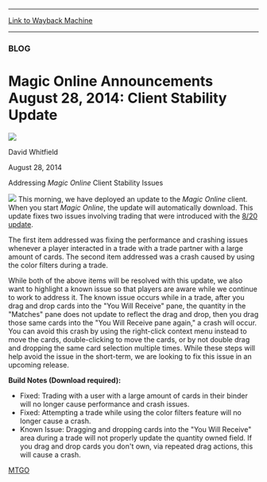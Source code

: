 
---
[Link to Wayback Machine](https://web.archive.org/web/20140830003124/http://magic.wizards.com/en/articles/archive/magic-online-announcements-august-28-2014-client-stability-update-2014-08-28)

[_metadata_:description]:- "Addressing Magic Online Client Stability Issues  "
[_metadata_:generator]:- "Drupal 7 (http://drupal.org)"
[_metadata_:node]:- "262711"
[_metadata_:publish_date]:- "2014-08-28"
[_metadata_:source]:- "div-main"
[_metadata_:title]:- "Magic Online Announcements August 28, 2014: Client Stability Update"
[_metadata_:wayback_capture_timestamp]:- "2014-08-30 00:31:24"
[_metadata_:wayback_raw_url]:- "https://web.archive.org/web/20140830003124id_/http://magic.wizards.com/en/articles/archive/magic-online-announcements-august-28-2014-client-stability-update-2014-08-28"
[_metadata_:wayback_url]:- "http://magic.wizards.com/en/articles/archive/magic-online-announcements-august-28-2014-client-stability-update-2014-08-28"
---





### BLOG


Magic Online Announcements August 28, 2014: Client Stability Update
===================================================================



![](https://media.magic.wizards.com/styles/auth_small/public/images/person/authorpic_davidwhitfield.jpg)

David Whitfield




August 28, 2014
 












Addressing *Magic Online* Client Stability Issues
 

![](https://web.archive.org/web/20181111212130im_/http://www.wizards.com/mtg/images/digital/magiconline/hotfixheroimg.png)
This morning, we have deployed an update to the *Magic Online* client. When you start *Magic Online*, the update will automatically download. This update fixes two issues involving trading that were introduced with the [8/20 update](http://magic.wizards.com/en/MTGO/articles/archive/magic-online-announcements-august-19-2014).


The first item addressed was fixing the performance and crashing issues whenever a player interacted in a trade with a trade partner with a large amount of cards. The second item addressed was a crash caused by using the color filters during a trade.


While both of the above items will be resolved with this update, we also want to highlight a known issue so that players are aware while we continue to work to address it. The known issue occurs while in a trade, after you drag and drop cards into the "You Will Receive" pane, the quantity in the "Matches" pane does not update to reflect the drag and drop, then you drag those same cards into the "You Will Receive pane again," a crash will occur. You can avoid this crash by using the right-click context menu instead to move the cards, double-clicking to move the cards, or by not double drag and dropping the same card selection multiple times. While these steps will help avoid the issue in the short-term, we are looking to fix this issue in an upcoming release.


**Build Notes (Download required):**


* Fixed: Trading with a user with a large amount of cards in their binder will no longer cause performance and crash issues.
* Fixed: Attempting a trade while using the color filters feature will no longer cause a crash.
* Known Issue: Dragging and dropping cards into the "You Will Receive" area during a trade will not properly update the quantity owned field. If you drag and drop cards you don't own, via repeated drag actions, this will cause a crash.



[MTGO](/en/tags/mtgo)





 
 




  







